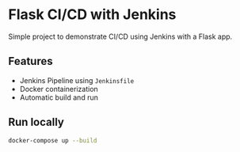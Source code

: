 # Flask CI/CD with Jenkins

Simple project to demonstrate CI/CD using Jenkins with a Flask app.

## Features

- Jenkins Pipeline using `Jenkinsfile`
- Docker containerization
- Automatic build and run

## Run locally

```bash
docker-compose up --build

